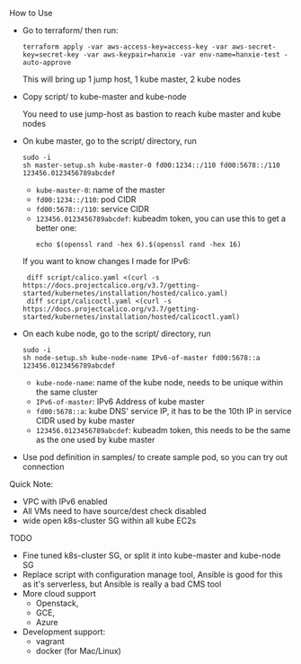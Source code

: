 How to Use
* Go to terraform/ then run: 

  ```
  terraform apply -var aws-access-key=access-key -var aws-secret-key=secret-key -var aws-keypair=hanxie -var env-name=hanxie-test -auto-approve
  ```
  This will bring up 1 jump host, 1 kube master, 2 kube nodes

* Copy script/ to kube-master and kube-node

  You need to use jump-host as bastion to reach kube master and kube nodes

* On kube master, go to the script/ directory, run

  ```
  sudo -i
  sh master-setup.sh kube-master-0 fd00:1234::/110 fd00:5678::/110 123456.0123456789abcdef
  ```

  * `kube-master-0`: name of the master
  * `fd00:1234::/110`: pod CIDR
  * `fd00:5678::/110`: service CIDR
  * `123456.0123456789abcdef`: kubeadm token, you can use this to get a better one:
     ```
     echo $(openssl rand -hex 6).$(openssl rand -hex 16)
     ```

  If you want to know changes I made for IPv6:
  ```
   diff script/calico.yaml <(curl -s https://docs.projectcalico.org/v3.7/getting-started/kubernetes/installation/hosted/calico.yaml)
   diff script/calicoctl.yaml <(curl -s https://docs.projectcalico.org/v3.7/getting-started/kubernetes/installation/hosted/calicoctl.yaml)
   ````
* On each kube node, go to the script/ directory, run
  ```
  sudo -i
  sh node-setup.sh kube-node-name IPv6-of-master fd00:5678::a 123456.0123456789abcdef
  ```

  * `kube-node-name`: name of the kube node, needs to be unique within the same cluster
  * `IPv6-of-master`: IPv6 Address of kube master
  * `fd00:5678::a`: kube DNS' service IP, it has to be the 10th IP in service CIDR used by kube master
  * `123456.0123456789abcdef`: kubeadm token, this needs to be the same as the one used by kube master

* Use pod definition in samples/ to create sample pod, so you can try out connection

Quick Note:
* VPC with IPv6 enabled
* All VMs need to have source/dest check disabled
* wide open k8s-cluster SG within all kube EC2s

TODO
* Fine tuned k8s-cluster SG, or split it into kube-master and kube-node SG
* Replace script with configuration manage tool, Ansible is good for this as it's serverless, but Ansible is really a bad CMS tool
* More cloud support
  * Openstack, 
  * GCE,
  * Azure
* Development support: 
  * vagrant
  * docker (for Mac/Linux)
